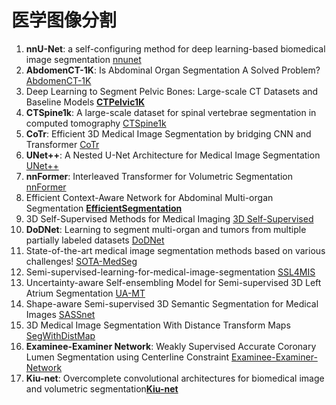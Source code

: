 # 医学图像分割

1. **nnU-Net**: a self-configuring method for deep learning-based biomedical image segmentation  [nnunet](https://github.com/MIC-DKFZ/nnUNet)
2. **AbdomenCT-1K**: Is Abdominal Organ Segmentation A Solved Problem?  [AbdomenCT-1K](https://github.com/JunMa11/AbdomenCT-1K)
3. Deep Learning to Segment Pelvic Bones: Large-scale CT Datasets and Baseline Models **[CTPelvic1K](https://github.com/ICT-MIRACLE-lab/CTPelvic1K)**
4. **CTSpine1k**: A large-scale dataset for spinal vertebrae segmentation in computed tomography [CTSpine1k](https://github.com/ICT-MIRACLE-lab/CTSpine1K)
5. **CoTr**: Efficient 3D Medical Image Segmentation by bridging CNN and Transformer   [CoTr](https://github.com/YtongXie/CoTr)
6. **UNet++**: A Nested U-Net Architecture for Medical Image Segmentation   [UNet++](https://github.com/MrGiovanni/UNetPlusPlus)
7. **nnFormer**: Interleaved Transformer for Volumetric Segmentation   [nnFormer](https://github.com/282857341/nnFormer)
8. Efficient Context-Aware Network for Abdominal Multi-organ Segmentation  **[EfficientSegmentation](https://github.com/Shanghai-Aitrox-Technology/EfficientSegmentation)** 
9. 3D Self-Supervised Methods for Medical Imaging   [3D Self-Supervised](https://github.com/HealthML/self-supervised-3d-tasks)
10. **DoDNet**: Learning to segment multi-organ and tumors from multiple partially labeled datasets   [DoDNet](https://github.com/YtongXie/DoDNet)
11. State-of-the-art medical image segmentation methods based on various challenges!  [SOTA-MedSeg](https://github.com/JunMa11/SOTA-MedSeg)
12. Semi-supervised-learning-for-medical-image-segmentation [SSL4MIS](https://github.com/HiLab-git/SSL4MIS)
13. Uncertainty-aware Self-ensembling Model for Semi-supervised 3D Left Atrium Segmentation [UA-MT](https://github.com/yulequan/UA-MT)
14. Shape-aware Semi-supervised 3D Semantic Segmentation for Medical Images [SASSnet](https://github.com/kleinzcy/SASSnet)
15. 3D Medical Image Segmentation With Distance Transform Maps [SegWithDistMap](https://github.com/JunMa11/SegWithDistMap)
16. **Examinee-Examiner Network**: Weakly Supervised Accurate Coronary Lumen Segmentation using Centerline Constraint [Examinee-Examiner-Network](https://github.com/qiyaolei/Examinee-Examiner-Network)
17. **Kiu-net**: Overcomplete convolutional architectures for biomedical image and volumetric segmentation[**Kiu-net**](https://github.com/jeya-maria-jose/KiU-Net-pytorch)

